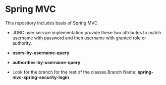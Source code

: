 # Spring MVC
This repository includes basis of Spring MVC

- JDBC user service implementation provide these two attributes to match username with password and then username with granted role or authority.

- **users-by-username-query**
- **authorities-by-username-query**

- Look for the branch for the rest of the classes.Branch Name: **spring-mvc-spring-security-login**
